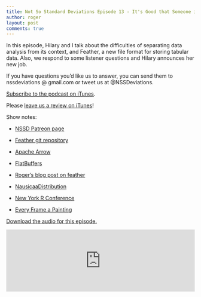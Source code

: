 ```yaml
---
title: Not So Standard Deviations Episode 13 - It's Good that Someone is Thinking About Us
author: roger
layout: post
comments: true
---
```


In this episode, Hilary and I talk about the difficulties of
separating data analysis from its context, and Feather, a new file
format for storing tabular data. Also, we respond to some listener
questions and Hilary announces her new job.

If you have questions you’d like us to answer, you can send them to
nssdeviations @ gmail.com or tweet us at @NSSDeviations.

[Subscribe to the podcast on iTunes](https://itunes.apple.com/us/podcast/not-so-standard-deviations/id1040614570).

Please [leave us a review on iTunes](https://itunes.apple.com/us/podcast/not-so-standard-deviations/id1040614570)!


Show notes:

* [NSSD Patreon page](https://www.patreon.com/NSSDeviations)

* [Feather git repository](https://github.com/wesm/feather/)

* [Apache Arrow](https://arrow.apache.org)

* [FlatBuffers](https://google.github.io/flatbuffers/)

* [Roger’s blog post on feather](http://simplystatistics.org/2016/03/31/feather/)

* [NausicaaDistribution](https://www.etsy.com/shop/NausicaaDistribution)

* [New York R Conference](http://www.rstats.nyc)

* [Every Frame a Painting](https://goo.gl/J2QAWK)


<a href="https://soundcloud.com/nssd-podcast/episode-13-its-good-that-someone-is-thinking-about-us">Download the audio for this episode.</a>

<iframe width="100%" height="166" scrolling="no" frameborder="no" src="https://w.soundcloud.com/player/?url=https%3A//api.soundcloud.com/tracks/257851619&amp;color=ff5500&amp;auto_play=false&amp;hide_related=false&amp;show_comments=true&amp;show_user=true&amp;show_reposts=false"></iframe>

